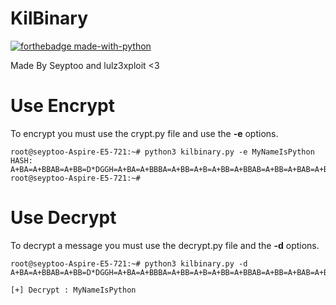 # KilBinary

[![forthebadge made-with-python](http://ForTheBadge.com/images/badges/made-with-python.svg)](https://www.python.org/)

Made By Seyptoo and lulz3xploit <3

# Use Encrypt

To encrypt you must use the crypt.py file and use the **-e** options.

    root@seyptoo-Aspire-E5-721:~# python3 kilbinary.py -e MyNameIsPython
    HASH: A+BA=A+BBAB=A+BB=D*DGGH=A+BA=A+BBBA=A+BB=A+B=A+BB=A+BBAB=A+BB=A+BAB=A+BA=A+BAAB=A+BB=D*DDDH=A+BA=B+JJJJ=A+BB=D*DGGH=A+BB=C*FAFA=A+BB=A+BAAA=A+BB=A+BBBB=A+BB=A+BBBA=
    root@seyptoo-Aspire-E5-721:~#
    
# Use Decrypt

To decrypt a message you must use the decrypt.py file and the **-d** options.

    root@seyptoo-Aspire-E5-721:~# python3 kilbinary.py -d A+BA=A+BBAB=A+BB=D*DGGH=A+BA=A+BBBA=A+BB=A+B=A+BB=A+BBAB=A+BB=A+BAB=A+BA=A+BAAB=A+BB=D*DDDH=A+BA=B+JJJJ=A+BB=D*DGGH=A+BB=C*FAFA=A+BB=A+BAAA=A+BB=A+BBBB=A+BB=A+BBBA=

    [+] Decrypt : MyNameIsPython
